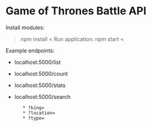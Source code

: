 # Game of Thrones Battle API

Install modules:
> npm install < 
Run application:
> npm start <    

Example endpoints:
- localhost:5000/list
- localhost:5000/count
- localhost:5000/stats
- localhost:5000/search
     
         * ?king=
         * ?location=
         * ?type=
